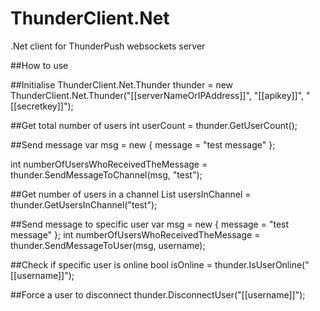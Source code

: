 # ThunderClient.Net
.Net client for ThunderPush websockets server

##How to use

##Initialise
ThunderClient.Net.Thunder thunder = new ThunderClient.Net.Thunder("[[serverNameOrIPAddress]]", "[[apikey]]", "[[secretkey]]");

##Get total number of users
int userCount = thunder.GetUserCount();

##Send message
var msg = new
{
    message = "test message"
};

int numberOfUsersWhoReceivedTheMessage = thunder.SendMessageToChannel(msg, "test");

##Get number of users in a channel
List<string> usersInChannel = thunder.GetUsersInChannel("test");

##Send message to specific user
var msg = new
{
    message = "test message"
};
int numberOfUsersWhoReceivedTheMessage = thunder.SendMessageToUser(msg, username);

##Check if specific user is online
bool isOnline = thunder.IsUserOnline("[[username]]");

##Force a user to disconnect
thunder.DisconnectUser("[[username]]");
